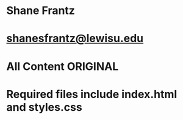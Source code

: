 # Shane Frantz
# shanesfrantz@lewisu.edu
# All Content ORIGINAL
# Required files include index.html and styles.css